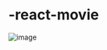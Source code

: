 # -react-movie
![image](https://user-images.githubusercontent.com/62008219/231699285-c4e15845-b123-4e80-bb2c-2e97be3b85e8.png)
